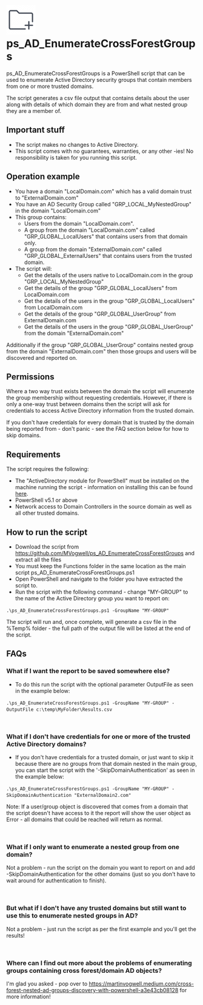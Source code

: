 # ![logo][] ps_AD_EnumerateCrossForestGroups

ps_AD_EnumerateCrossForestGroups is a PowerShell script that can be used to enumerate Active Directory security groups that contain members from one or more trusted domains.

The script generates a csv file output that contains details about the user along with details of which domain they are from and what nested group they are a member of.

[logo]:https://raw.githubusercontent.com/MVogwell/ps_AD_EnumerateCrossForestGroups/master/Assets/Icon.png

## Important stuff
* The script makes no changes to Active Directory.
* This script comes with no guarantees, warranties, or any other -ies! No responsibility is taken for you running this script.


## Operation example

* You have a domain "LocalDomain.com" which has a valid domain trust to "ExternalDomain.com"
* You have an AD Security Group called "GRP_LOCAL_MyNestedGroup" in the domain "LocalDomain.com"
* This group contains:
  * Users from the domain "LocalDomain.com".
  * A group from the domain "LocalDomain.com" called "GRP_GLOBAL_LocalUsers" that contains users from that domain only.
  * A group from the domain "ExternalDomain.com" called "GRP_GLOBAL_ExternalUsers" that contains users from the trusted domain.
* The script will:
  * Get the details of the users native to LocalDomain.com in the group "GRP_LOCAL_MyNestedGroup"
  * Get the details of the group "GRP_GLOBAL_LocalUsers" from LocalDomain.com
  * Get the details of the users in the group "GRP_GLOBAL_LocalUsers" from LocalDomain.com
  * Get the details of the group "GRP_GLOBAL_UserGroup" from ExternalDomain.com
  * Get the details of the users in the group "GRP_GLOBAL_UserGroup" from the domain "ExternalDomain.com"

Additionally if the group "GRP_GLOBAL_UserGroup" contains nested group from the domain "ExternalDomain.com" then those groups and users will be discovered and reported on.


## Permissions

Where a two way trust exists between the domain the script will enumerate the group membership without requesting credentials. However, if there is only a one-way trust between domains then the script will ask for credentials to access Active Directory information from the trusted domain.

If you don't have credentials for every domain that is trusted by the domain being reported from - don't panic - see the FAQ section below for how to skip domains.




## Requirements

The script requires the following:

* The "ActiveDirectory module for PowerShell" must be installed on the machine running the script - information on installing this can be found [here][].
* PowerShell v5.1 or above
* Network access to Domain Controllers in the source domain as well as all other trusted domains.

[here]:https://www.varonis.com/blog/powershell-active-directory-module


## How to run the script
* Download the script from https://github.com/MVogwell/ps_AD_EnumerateCrossForestGroups and extract all the files
* You must keep the Functions folder in the same location as the main script ps_AD_EnumerateCrossForestGroups.ps1
* Open PowerShell and navigate to the folder you have extracted the script to.
* Run the script with the following command - change "MY-GROUP" to the name of the Active Directory group you want to report on:

`.\ps_AD_EnumerateCrossForestGroups.ps1 -GroupName "MY-GROUP"`

The script will run and, once complete, will generate a csv file in the %Temp% folder - the full path of the output file will be listed at the end of the script.

## FAQs

### What if I want the report to be saved somewhere else?

* To do this run the script with the optional parameter OutputFile as seen in the example below:

`.\ps_AD_EnumerateCrossForestGroups.ps1 -GroupName "MY-GROUP" -OutputFile c:\temp\MyFolder\Results.csv`

<br>

### What if I don't have credentials for one or more of the trusted Active Directory domains?

* If you don't have credentials for a trusted domain, or just want to skip it because there are no groups from that domain nested in the main group, you can start the script with the '-SkipDomainAuthentication' as seen in the example below:

`.\ps_AD_EnumerateCrossForestGroups.ps1 -GroupName "MY-GROUP" -SkipDomainAuthentication "ExternalDomain2.com"`

Note: If a user/group object is discovered that comes from a domain that the script doesn't have access to it the report will show the user object as Error - all domains that could be reached will return as normal.

<br>

### What if I only want to enumerate a nested group from one domain?

Not a problem - run the script on the domain you want to report on and add -SkipDomainAuthentication for the other domains (just so you don't have to wait around for authentication to finish).

<br>

### But what if I don't have any trusted domains but still want to use this to enumerate nested groups in AD?

Not a problem - just run the script as per the first example and you'll get the results!

<br>

### Where can I find out more about the problems of enumerating groups containing cross forest/domain AD objects?

I'm glad you asked - pop over to https://martinvogwell.medium.com/cross-forest-nested-ad-groups-discovery-with-powershell-a3e43cb08128 for more information!
